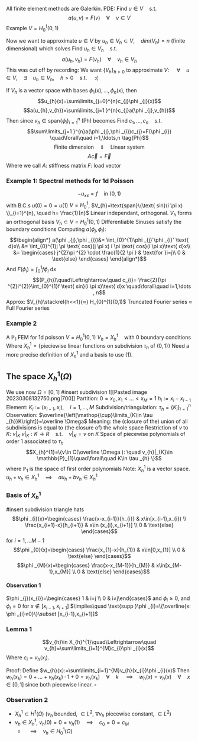 All finite element methods are Galerkin.
PDE:
Find $u\in V \quad\text{s.t.}\quad$ 
$$a(u,v)=F(v)\quad\forall\quad v\in V \tag{P}$$
	Example $V=H^{1}_{0}(0,1)$ 

Now we want to approximate $u\in V$ by 
$u_{h}\in V_{h}\subset V, \quad dim(V_{h})=n$  (finite dimensional)
which solves
Find $u_{h}\in V_{h} \quad\text{s.t.}\quad$
$$a(u_{h},v_{h})=F(v_{h})\quad\forall\quad v_{h}\in V_{h}\tag{Ph}$$
This was cut off by recording:
	We want $\{V_{h} \}_{h>0}$ to approximate $V$:
	$\quad\forall\quad u\in V, \quad \exists \quad u_{h}\in V_{h}, \quad h>0 \quad\text{s.t.}\quad$
:(

If $V_{h}$ is a vector space with bases
$\phi_{1}(x),\ldots, \phi _{n}(x)$, then
$$u_{h}(x)=\sum\limits_{j=0}^{n}c_{j}\phi _{j}(x)$$
$$a(u_{h},v_{h})=\sum\limits_{j=1 }^{n}c_{j}a(\phi _{j},v_{h})$$
Then since $v_{h}\in \text{span}\{\phi _{i} \}_{i=1}^{n}$
(Ph) becomes
Find $c_{1},\ldots,c_{n} \quad\text{s.t.}\quad$ 
$$\sum\limits_{j=1 }^{n}a(\phi _{j},\phi _{i})c_{j}=F(\phi _{i}) \quad\forall\quad i=1,\ldots,n \tag{Ph}$$
$$\text{Finite dimension}\quad \Updownarrow \quad \text{Linear system}$$
$$A \vec{c}=\vec{F} \tag{1}$$
Where we call
	$A$: stiffness matrix
	$F:$ load vector

### Example 1: Spectral methods for 1d Poisson
$$-u_{xx}=f \quad \text{in } (0,1)$$
with B.C.s $u(0)=0=u(1)$
$V=H^{1}_{0}$,     $V_{h}=\text{span}\{\text{ sin}(i \pi x) \}_{i=1}^{n}, \quad h= \frac{1}{n}$
	Linear independant, orthogonal.
	$V_{h}$ forms an orthogonal basis
	$V_{h}\subset V=H_{0}^{1}(0,1)$ 
		Differentiable
		Sinuses satisfy the boundary conditions
	Computing $a(\phi _{j},\phi _{i})$:
	$$\begin{align*}
	a(\phi _{j},\phi _{i})&= \int_{0}^{1}\phi _{j}'\phi _{i}' \text{ d}x\\
	&=  \int_{0}^{1}j \pi \text{ cos}(j \pi x) i \pi \text{ cos}(i \pi x)\text{ d}x\\
	&= \begin{cases}
	j^{2}\pi ^{2} \cdot \frac{1}{2 \pi }  & \text{for }i=j\\
	0 & \text{else}
	\end{cases}
	\end{align*}$$
	And
	$F(\phi _{i})=\int_{0}^{1}f \phi_{i}\text{ d}x$
$$(P_{h})\quad\Leftrightarrow\quad c_{i}= \frac{2}{\pi ^{2}i^{2}}\int_{0}^{1}f \text{ sin}(i \pi x)\text{ d}x \quad\forall\quad i=1,\dots , n$$
Approx: $V_{h}\stackrel{h<<1}{≈} H_{0}^{1}(0,1)$
	Truncated Fourier series $≈$ Full Fourier series


### Example 2
A $\mathbb{P}_{1}$ FEM for 1d poisson
$V=H_{0}^{1}(0,1)$
$V_{h}=X^{1}_{h} \quad \text{with } 0 \text{ boundary conditions}$
Where $X^{1}_{h}=\{\text{pieciewise linear functions on subdivision } \tau _{h} \text{ of }(0,1) \}$
Need a more precise definition of $X_{h}^{1}$ and a basis to use $(1)$.

## The space $X_{h}^{1}(\Omega )$
We use now $\Omega =[0,1]$
#insert subdivision
![[Pasted image 20230308132750.png|700]]
Partition: $0=x_{0},x_{1}<\dots<x_{M}=1$
$h_{i}:= x_{i}-x_{i-1}$
Element: $K_{i}:=(x_{i-1},x_{i}), \quad i=1,\dots,M$
Subdivision/triangulation: $\tau _{h}=\{K_{i}  \}_{i=1}^{n}$
	Observation: $\overline{\left[\mathop{\cup}\limits_{K\in \tau _{h}}K\right]}=\overline \Omega$ 
	Meaning: the (closure of the) union of all subdivisions is equal to (the closure of) the whole space
Restriction of $v$ to $K$: $v|_{K}$
	$v|_{K}: K\to R \quad\text{s.t.}\quad v|_{K}=v \text{ on } K$ 
Space of piecewise polynomials of order 1 associated to $\tau _{h}$
	$$X_{h}^{1}=\{v\in C(\overline \Omega ): \quad v_{h}|_{K}\in \mathbb{P}_{1}\quad\forall\quad K\in \tau _{h} \}$$
	where $\mathbb{P}_{1}$ is the space of first order polynomials
	Note: $X_{h}^{1}$ is a vector space.
		$u_{h}+v_{h}\in X_{h}^{1}\quad\implies\quad au_{h}+bv_{h}\in X_{h}^{1}$

### Basis of $X_{h}^{1}$
#insert subdivision triangle hats
$$\phi _{i}(x)=\begin{cases} 
\frac{x-x_{i-1}}{h_{i}} & x\in[x_{i-1},x_{i}) \\
\frac{x_{i+1}-x}{h_{i+1}} & x\in (x_{i},x_{i+1}] \\
0 & \text{else}
\end{cases}$$
for $i=1,\dots M-1$
$$\phi _{0}(x)=\begin{cases}
\frac{x_{1}-x}{h_{1}} & x\in[0,x_{1}] \\
0 & \text{else}
\end{cases}$$
$$\phi _{M}(x)=\begin{cases}
\frac{x-x_{M-1}}{h_{M}} & x\in[x_{M-1},x_{M}] \\
0 & \text{else}
\end{cases}$$
#### Observation 1
$\phi _{j}(x_{i})=\begin{cases} 1 & i=j \\ 0 & i≠j\end{cases}$
and $\phi _{i}\ge0$,   and $\phi _{i}=0$  for $x\notin[x_{i-1},x_{i+1}]$ 
$\implies\quad \text{supp }\phi _{i}=\{\overline{x: \phi _{i}≠0}\}\subset [x_{i-1},x_{i+1}]$ 

### Lemma 1
$$v_{h}\in X_{h}^{1}\quad\Leftrightarrow\quad v_{h}=\sum\limits_{i=1}^{M}c_{i}\phi _{i}(x)$$
Where $c_{i}=v_{h}(x_{i})$.

Proof:
	Define $w_{h}(x):=\sum\limits_{i=1}^{M}v_{h}(x_{i})\phi _{i}(x)$
	Then
	$w_{h}(x_{k})=0+\dots+v_{h}(x_{k})\cdot 1+0=v_{h}(x_{k})\quad\forall\quad k$
	$\quad\implies\quad w_{h}(x)=v_{h}(x)\quad\forall\quad x\in[0,1]$ since both piecewise linear. $\square$ 

### Observation 2
* $X_{h}^{1}\subset H^{1}(\Omega )$     ($v_{h}$ bounded, $\in L^{2}$,   $\nabla v_{h}$ piecewise constant, $\in L^{2}$)
* $v_{h}\in X^{1}_{h}$,      $v_{h}(0)=0=v_{h}(1) \quad\implies\quad c_{0}=0=c_{M}$  
	* $\quad\implies\quad v_{h}\in H_{0}^{1}(\Omega )$


